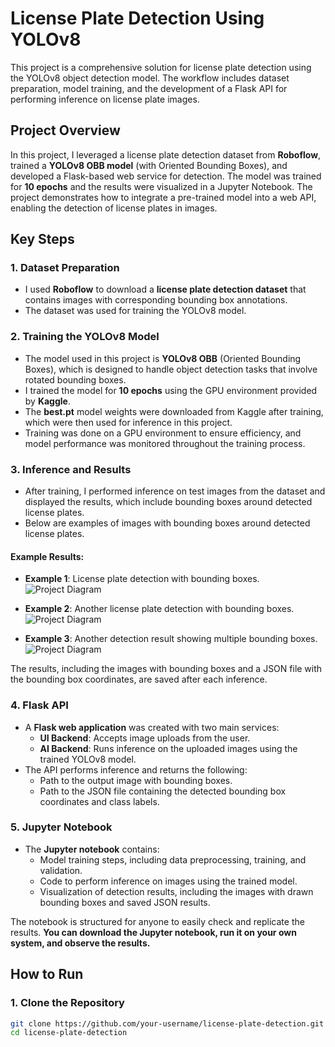 # License Plate Detection Using YOLOv8

This project is a comprehensive solution for license plate detection using the YOLOv8 object detection model. The workflow includes dataset preparation, model training, and the development of a Flask API for performing inference on license plate images.

## Project Overview

In this project, I leveraged a license plate detection dataset from **Roboflow**, trained a **YOLOv8 OBB model** (with Oriented Bounding Boxes), and developed a Flask-based web service for detection. The model was trained for **10 epochs** and the results were visualized in a Jupyter Notebook. The project demonstrates how to integrate a pre-trained model into a web API, enabling the detection of license plates in images.

## Key Steps

### 1. **Dataset Preparation**
- I used **Roboflow** to download a **license plate detection dataset** that contains images with corresponding bounding box annotations.
- The dataset was used for training the YOLOv8 model.

### 2. **Training the YOLOv8 Model**
- The model used in this project is **YOLOv8 OBB** (Oriented Bounding Boxes), which is designed to handle object detection tasks that involve rotated bounding boxes.
- I trained the model for **10 epochs** using the GPU environment provided by **Kaggle**. 
- The **best.pt** model weights were downloaded from Kaggle after training, which were then used for inference in this project.
- Training was done on a GPU environment to ensure efficiency, and model performance was monitored throughout the training process.

### 3. **Inference and Results**
- After training, I performed inference on test images from the dataset and displayed the results, which include bounding boxes around detected license plates.
- Below are examples of images with bounding boxes around detected license plates.

#### Example Results:
- **Example 1**: License plate detection with bounding boxes.
  ![Project Diagram](https://i.postimg.cc/kGc4yRVT/419f8a15e8c72891-jpg-rf-f35f2e7ce0b5f68e3a67983a520cb5db.jpg)

- **Example 2**: Another license plate detection with bounding boxes.
  ![Project Diagram](https://i.postimg.cc/6qmswBF9/b1610b49fdc8767a2-jpg-rf-31acbba2f162344db41abcf2565bcb80.jpg)

- **Example 3**: Another detection result showing multiple bounding boxes.
  ![Project Diagram](https://i.postimg.cc/NMjP0W6L/uovneg34ahma1-jpg-rf-6b9fb846eff1bcc0db562de9b946ca2f.jpg)

The results, including the images with bounding boxes and a JSON file with the bounding box coordinates, are saved after each inference.

### 4. **Flask API**
- A **Flask web application** was created with two main services:
  - **UI Backend**: Accepts image uploads from the user.
  - **AI Backend**: Runs inference on the uploaded images using the trained YOLOv8 model.
- The API performs inference and returns the following:
  - Path to the output image with bounding boxes.
  - Path to the JSON file containing the detected bounding box coordinates and class labels.

### 5. **Jupyter Notebook**
- The **Jupyter notebook** contains:
  - Model training steps, including data preprocessing, training, and validation.
  - Code to perform inference on images using the trained model.
  - Visualization of detection results, including the images with drawn bounding boxes and saved JSON results.
  
The notebook is structured for anyone to easily check and replicate the results. **You can download the Jupyter notebook, run it on your own system, and observe the results.**

## How to Run

### 1. **Clone the Repository**
```bash
git clone https://github.com/your-username/license-plate-detection.git
cd license-plate-detection
